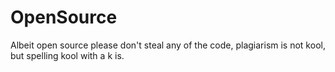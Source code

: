 # OpenSource
Albeit open source please don't steal any of the code, plagiarism is not kool, but spelling kool with a k is.
